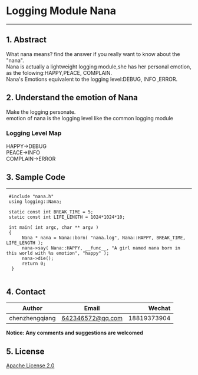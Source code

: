 # Logging Module Nana
---
## 1. Abstract

What nana means? find the answer if you really want to know about the "nana".<br/>
Nana is actually a lightweight logging module,she has her personal emotion, as the folowing:HAPPY,PEACE, COMPLAIN.<br/>
Nana's Emotions equivalent to the logging level:DEBUG, INFO ,ERROR.<br/>  

## 2. Understand the emotion of Nana

Make the logging personate.<br/> 
emotion of nana is the logging level like the common logging module

### Logging Level Map
HAPPY->DEBUG<br/>
PEACE->INFO<br/>
COMPLAIN->ERROR<br/>

## 3. Sample Code
-----------

``` 
 #include "nana.h"
 using logging::Nana;
 
 static const int BREAK_TIME = 5;
 static const int LIFE_LENGTH = 1024*1024*10;
 
 int main( int argc, char ** argv )
 {
      Nana * nana = Nana::born( "nana.log", Nana::HAPPY, BREAK_TIME, LIFE_LENGTH );
      nana->say( Nana::HAPPY, __func__, "A girl named nana born in this world with %s emotion", "happy" );
      nana->die();
      return 0;
  }
  
```

## 4. Contact

|Author          | Email            | Wechat      |
| ---------------|:----------------:| -----------:|
| chenzhengqiang | 642346572@qq.com | 18819373904 |

**Notice:  Any comments and suggestions are welcomed**

## 5. License
[Apache License 2.0](./LICENSE)
